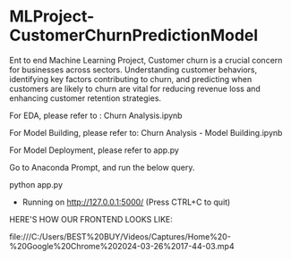 # MLProject-CustomerChurnPredictionModel
Ent to end Machine Learning Project, Customer churn is a crucial concern for businesses across sectors. Understanding customer behaviors, identifying key factors contributing to churn, and predicting when customers are likely to churn are vital for reducing revenue loss and enhancing customer retention strategies. 


For EDA, please refer to : Churn Analysis.ipynb

For Model Building, please refer to: Churn Analysis - Model Building.ipynb

For Model Deployment, please refer to app.py

Go to Anaconda Prompt, and run the below query.

python app.py

* Running on http://127.0.0.1:5000/ (Press CTRL+C to quit)

HERE'S HOW OUR FRONTEND LOOKS LIKE:

file:///C:/Users/BEST%20BUY/Videos/Captures/Home%20-%20Google%20Chrome%202024-03-26%2017-44-03.mp4
























